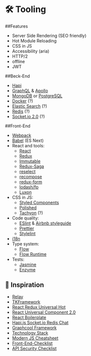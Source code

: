 # 🛠 Tooling

##Features
* Server Side Rendering (SEO friendly)
* Hot Module Reloading
* CSS in JS
* Accessibility (aria)
* HTTP/2
* offline
* JWT


##Beck-End
* [Hapi](https://hapijs.com/)
* [GraphQL](http://graphql.org/) & [Apollo](https://apollographql.com/)
* [MongoDB](https://www.mongodb.com/) or [PostgreSQL](https://www.postgresql.org/)
* [Docker](https://www.docker.com/) (?)
* [Elastic Search](https://www.elastic.co/) (?)
* [Redis](https://redis.io/) (?)
* [Socket.io 2.0](https://socket.io/) (?)


##Front-End
* [Webpack](https://webpack.js.org/)
* [Babel](https://babeljs.io/) (ES Next)
* React and tools:
    * [React](https://reactjs.org/)
    * [Redux](https://redux.js.org/)
    * [Immutable](https://github.com/facebook/immutable-js/)
    * [Redux-Saga](https://github.com/redux-saga/redux-saga)
    * [reselect](https://github.com/reactjs/reselect)
    * [recompose](https://github.com/acdlite/recompose)
    * [redux-form](https://github.com/erikras/redux-form/)
    * [lodash/fp](https://github.com/lodash/lodash/wiki/FP-Guide)
    * [Luxon](https://github.com/moment/luxon)
* CSS in JS:
    * [Styled Components](https://styled-components.com/)
    * [Polished](https://polished.js.org/docs/)
    * [Tachyon](http://tachyons.io/) (?)
* Code quality:
    * [ESlint](https://eslint.org/) & [Airbnb styleguide](https://github.com/airbnb/javascript)
    * [Prettier](https://github.com/prettier/prettier)
    * [Stylelint](https://github.com/stylelint/stylelint)
* [i18n](https://github.com/mashpie/i18n-node)
* Type system:
    * [Flow](https://flow.org/en/)
    * [Flow Runtime](https://codemix.github.io/flow-runtime/#/)
* Tests:
    * [Jasmine](https://jasmine.github.io/)
    * [Enzyme](https://github.com/airbnb/enzyme)
    


## 🔮 Inspiration
* [Relay](https://github.com/facebook/relay)
* [TKFramework](https://github.com/tubackkhoa/tkframework)
* [React Redux Universal Hot](https://github.com/erikras/react-redux-universal-hot-example)
* [React Universal Component 2.0](https://github.com/faceyspacey/react-universal-component)
* [React Boilerplate](https://github.com/react-boilerplate/react-boilerplate)
* [Hapi.js Socket.io Redis Chat](https://github.com/dwyl/hapi-socketio-redis-chat-example)
* [Graphcool Framework](https://github.com/graphcool/framework)
* [Technology Stack](https://github.com/dwyl/technology-stack)
* [Modern JS Cheatsheet](https://mbeaudru.github.io/modern-js-cheatsheet/)
* [Front-End-Checklist](https://github.com/thedaviddias/Front-End-Checklist)
* [API Security Checklist](https://github.com/shieldfy/API-Security-Checklist)
